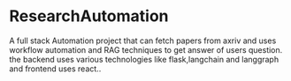 # ResearchAutomation
A full stack Automation project that can fetch papers from axriv and uses workflow automation and RAG techniques to get answer of users question. the backend uses various technologies like flask,langchain and langgraph and frontend uses react..
